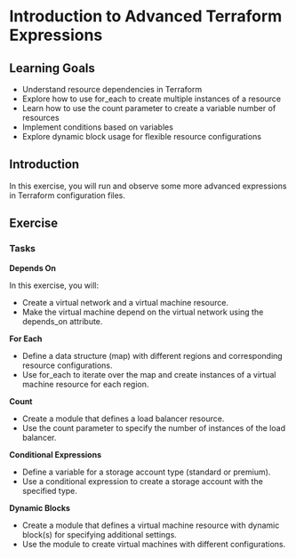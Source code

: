 # Introduction to Advanced Terraform Expressions

## Learning Goals

- Understand resource dependencies in Terraform
- Explore how to use for_each to create multiple instances of a resource
- Learn how to use the count parameter to create a variable number of resources
- Implement conditions based on variables
- Explore dynamic block usage for flexible resource configurations
  
## Introduction

In this exercise, you will run and observe some more advanced expressions in Terraform configuration files.

## Exercise

### Tasks

**Depends On**

In this exercise, you will:

- Create a virtual network and a virtual machine resource.
- Make the virtual machine depend on the virtual network using the depends_on attribute.

**For Each**

- Define a data structure (map) with different regions and corresponding resource configurations.
- Use for_each to iterate over the map and create instances of a virtual machine resource for each region.

**Count**

- Create a module that defines a load balancer resource.
- Use the count parameter to specify the number of instances of the load balancer.

**Conditional Expressions**

- Define a variable for a storage account type (standard or premium).
- Use a conditional expression to create a storage account with the specified type.

**Dynamic Blocks**

- Create a module that defines a virtual machine resource with dynamic block(s) for specifying additional settings.
- Use the module to create virtual machines with different configurations.
